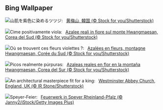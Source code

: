 ## Bing Wallpaper
![](https://www.bing.com/th?id=OHR.HwangmaesanAzaleas_JA-JP5660353966_UHD.jpg&w=1000)山肌を紫色に染めるツツジ:&nbsp;&ensp;[黄梅山, 韓国 (© Stock for you/Shutterstock)](https://www.bing.com/th?id=OHR.HwangmaesanAzaleas_JA-JP5660353966_UHD.jpg)
<br><br/>
![](https://www.bing.com/th?id=OHR.HwangmaesanAzaleas_IT-IT3245665910_UHD.jpg&w=1000)Cime positivamente viola:&nbsp;&ensp;[Azalee reali in fiore sul monte Hwangmaesan, Corea del Sud (© Stock for you/Shutterstock)](https://www.bing.com/th?id=OHR.HwangmaesanAzaleas_IT-IT3245665910_UHD.jpg)
<br><br/>
![](https://www.bing.com/th?id=OHR.HwangmaesanAzaleas_FR-FR3419632015_UHD.jpg&w=1000)Où se trouvent ces fleurs violettes ?:&nbsp;&ensp;[Azalées en fleurs, montagne Hwangmaesan, Corée du Sud (© Stock for you/Shutterstock)](https://www.bing.com/th?id=OHR.HwangmaesanAzaleas_FR-FR3419632015_UHD.jpg)
<br><br/>
![](https://www.bing.com/th?id=OHR.HwangmaesanAzaleas_ES-ES6421131514_UHD.jpg&w=1000)Picos realmente púrpuras:&nbsp;&ensp;[Azaleas reales en flor en la montaña Hwangmaesan, Corea del Sur (© Stock for you/Shutterstock)](https://www.bing.com/th?id=OHR.HwangmaesanAzaleas_ES-ES6421131514_UHD.jpg)
<br><br/>
![](https://www.bing.com/th?id=OHR.CollegiateChurch_EN-GB2302415888_UHD.jpg&w=1000)An architectural masterpiece fit for a king:&nbsp;&ensp;[Westminster Abbey Church, England, UK (© IR Stone/Shutterstock)](https://www.bing.com/th?id=OHR.CollegiateChurch_EN-GB2302415888_UHD.jpg)
<br><br/>
![](https://www.bing.com/th?id=OHR.RheininFlammen_DE-DE8169751630_UHD.jpg&w=1000)Speyer-Feier:&nbsp;&ensp;[Feuerwerk in Speyer Rheinland-Pfalz (© Janny2/iStock/Getty Images Plus)](https://www.bing.com/th?id=OHR.RheininFlammen_DE-DE8169751630_UHD.jpg)
<br><br/>
